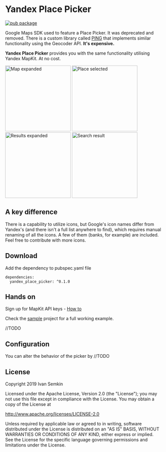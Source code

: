# Yandex Place Picker
[![pub package](https://img.shields.io/pub/v/yandex_place_picker.svg)](https://pub.dev/packages/yandex_place_picker)

Google Maps SDK used to feature a Place Picker. It was deprecated and removed. There is a custom library called [PING](https://github.com/rtchagas/pingplacepicker) that implements similar functionality using the Geocoder API. **It's expensive.**

**Yandex Place Picker** provides you with the same functionality utilising Yandex MapKit. At no cost.

<img src="images/screenshot_1.png" alt="Map expanded" width="210"/> <img src="images/screenshot_2.png" alt="Place selected" width="210"/> <img src="images/screenshot_3.png" alt="Results expanded" width="210"/> <img src="images/screenshot_4.png" alt="Search result" width="210"/>

## A key difference

There is a capability to utilize icons, but Google's icon names differ from Yandex's (and there isn't a full list anywhere to find), which requires manual renaming of all the icons. A few of them (banks, for example) are included. Feel free to contribute with more icons.

## Download

Add the dependency to pubspec.yaml file

	dependencies:
      yandex_place_picker: ^0.1.0

## Hands on

Sign up for MapKit API keys - [How to](https://tech.yandex.com/maps/mapkit/doc/3.x/concepts/android/quickstart-docpage/#quickstart__key)

Check the [sample](https://github.com/vanyasem/yandex_place_picker/tree/master/example) project for a full working example.

//TODO

## Configuration

You can alter the behavior of the picker by //TODO

## License

Copyright 2019 Ivan Semkin

Licensed under the Apache License, Version 2.0 (the "License");
you may not use this file except in compliance with the License.
You may obtain a copy of the License at

   http://www.apache.org/licenses/LICENSE-2.0

Unless required by applicable law or agreed to in writing, software
distributed under the License is distributed on an "AS IS" BASIS,
WITHOUT WARRANTIES OR CONDITIONS OF ANY KIND, either express or implied.
See the License for the specific language governing permissions and
limitations under the License.
